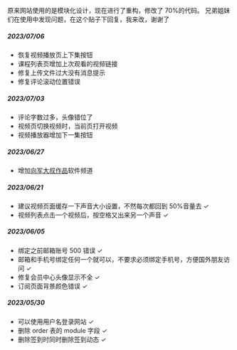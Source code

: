 原来网站使用的是模块化设计，现在进行了重构，修改了 70%的代码。
兄弟姐妹们在使用中发现问题，在这个贴子下回复，我来改，谢谢了

##### 2023/07/06

-   恢复视频播放页上下集按钮
-   课程列表页增加上次观看的视频链接
-   修复上传文件过大没有消息提示
-   修复评论滚动位置错误

##### 2023/07/03

-   评论字数过多，头像错位了
-   视频页切换视频时，当前页打开视频
-   视频播放器增加下一集按钮

##### 2023/06/27

-   增加[向军大叔作品](https://www.houdunren.com/soft)软件频道

##### 2023/06/21

-   建议视频页面缓存一下声音大小设置，不然每次都回到 50%音量去 ✓
-   视频列表点击一个视频后，按空格又出来另一个声音 ✓

##### 2023/06/05

-   绑定之前邮箱账号 500 错误 ✓
-   邮箱和手机号绑定任何一个就可以，不要求必须绑定手机号，方便国外朋友访问 ✓
-   修复会员中心头像显示不全 ✓
-   订阅页面背景颜色错误 ✓

##### 2023/05/30

-   可以使用用户名登录网站 ✓
-   删除 order 表的 module 字段 ✓
-   删除签到时同时删除签到动态 ✓
